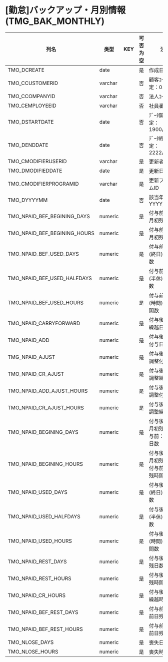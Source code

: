 # [勤怠]バックアップ・月別情報(TMG_BAK_MONTHLY)
| 列名   | 类型   | KEY  | 可否为空 | 注释   |
| ---- | ---- | ---- | ---- | ---- |
|TMO_DCREATE|date||是|作成日|
|TMO_CCUSTOMERID|varchar||否|顧客ｺｰﾄﾞ                        固定：01|
|TMO_CCOMPANYID|varchar||否|法人ｺｰﾄﾞ|
|TMO_CEMPLOYEEID|varchar||否|社員番号|
|TMO_DSTARTDATE|date||否|ﾃﾞｰﾀ開始日                      固定：1900/01/01|
|TMO_DENDDATE|date||否|ﾃﾞｰﾀ終了日                      固定：2222/12/31|
|TMO_CMODIFIERUSERID|varchar||是|更新者|
|TMO_DMODIFIEDDATE|date||是|更新日|
|TMO_CMODIFIERPROGRAMID|varchar||是|更新プログラムID|
|TMO_DYYYYMM|date||否|該当年月                        YYYY/MM/01|
|TMO_NPAID_BEF_BEGINING_DAYS|numeric||是|付与前：年休月初残日数|
|TMO_NPAID_BEF_BEGINING_HOURS|numeric||是|付与前：年休月初残時間数|
|TMO_NPAID_BEF_USED_DAYS|numeric||是|付与前：年休(終日)取得回数|
|TMO_NPAID_BEF_USED_HALFDAYS|numeric||是|付与前：年休(半休)取得回数|
|TMO_NPAID_BEF_USED_HOURS|numeric||是|付与前：年休(時間)取得時間数|
|TMO_NPAID_CARRYFORWARD|numeric||是|付与後：年休繰越日数|
|TMO_NPAID_ADD|numeric||是|付与後：年休付与日数|
|TMG_NPAID_AJUST|numeric||是|付与後：年休調整付与日数|
|TMO_NPAID_CR_AJUST|numeric||是|付与後：年休調整繰越日数|
|TMO_NPAID_ADD_AJUST_HOURS|numeric||是|付与後：年休調整付与時間|
|TMO_NPAID_CR_AJUST_HOURS|numeric||是|付与後：年休調整繰越時間|
|TMO_NPAID_BEGINING_DAYS|numeric||是|付与後：年休月初残日数/付与前：年休残日数|
|TMO_NPAID_BEGINING_HOURS|numeric||是|付与後：年休月初残時間数/付与前：年休残時間数|
|TMO_NPAID_USED_DAYS|numeric||是|付与後：年休(終日)取得回数|
|TMO_NPAID_USED_HALFDAYS|numeric||是|付与後：年休(半休)取得回数|
|TMO_NPAID_USED_HOURS|numeric||是|付与後：年休(時間)取得時間数|
|TMO_NPAID_REST_DAYS|numeric||是|付与後：年休残日数|
|TMO_NPAID_REST_HOURS|numeric||是|付与後：年休残時間数|
|TMO_NPAID_CR_HOURS|numeric||是|付与後：年休繰越時間数|
|TMO_NPAID_BEF_REST_DAYS|numeric||是|付与前：付与前日残日数|
|TMO_NPAID_BEF_REST_HOURS|numeric||是|付与前：付与前日残時間|
|TMO_NLOSE_DAYS|numeric||是|喪失日数|
|TMO_NLOSE_HOURS|numeric||是|喪失時間数|

